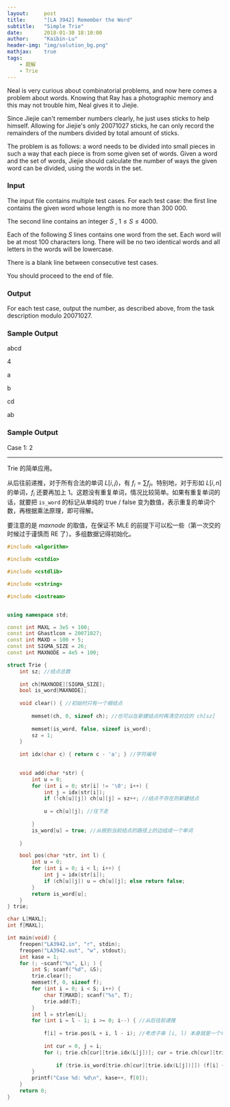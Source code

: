 ```yaml
---
layout:     post
title:      "[LA 3942] Remember the Word"
subtitle:   "Simple Trie"
date:       2018-01-30 18:10:00
author:     "Kaibin-Lu"
header-img: "img/solution_bg.png"
mathjax:    true
tags:
    - 题解
    - Trie
---
```


Neal is very curious about combinatorial problems, and now here comes a problem about words. Knowing that Ray has a photographic memory and this may not trouble him, Neal gives it to Jiejie.

Since Jiejie can't remember numbers clearly, he just uses sticks to help himself. Allowing for Jiejie's only 20071027 sticks, he can only record the remainders of the numbers divided by total amount of sticks.

The problem is as follows: a word needs to be divided into small pieces in such a way that each piece is from some given set of words. Given a word and the set of words, Jiejie should calculate the number of ways the given word can be divided, using the words in the set.

### Input 

The input file contains multiple test cases. For each test case: the first line contains the given word whose length is no more than 300 000.

The second line contains an integer $S$ , $1 \leq S \leq 4000.$

Each of the following $S$ lines contains one word from the set.  Each word will be at most 100
characters long. There will be no two identical words and all letters in the words will be lowercase.

There is a blank line between consecutive test cases.

You should proceed to the end of file.

### Output

For each test case, output the number, as described above, from the task description modulo 20071027.

### Sample Output

abcd

4

a

b

cd

ab

### Sample Output

Case 1: 2

---------

Trie 的简单应用。

从后往前递推，对于所有合法的单词 $L[i,j)$，有 $f_i = \sum f_j$。特别地，对于形如 $L[i, n]$ 的单词，$f_i$ 还要再加上 1。这题没有重复单词，情况比较简单。如果有重复单词的话，就要把 `is_word` 的标记从单纯的 true / false 变为数值，表示重复的单词个数，再根据乘法原理，即可得解。

要注意的是 $maxnode$ 的取值，在保证不 MLE 的前提下可以松一些（第一次交的时候过于谨慎而 RE 了）。多组数据记得初始化。

```cpp
#include <algorithm>

#include <cstdio>

#include <cstdlib>

#include <cstring>

#include <iostream>


using namespace std;

const int MAXL = 3e5 + 100;
const int Ghastlcon = 20071027;
const int MAXD = 100 + 5;
const int SIGMA_SIZE = 26;
const int MAXNODE = 4e5 + 100;

struct Trie {
	int sz; //结点总数
	
	int ch[MAXNODE][SIGMA_SIZE];
	bool is_word[MAXNODE];
	
	void clear() { //初始时只有一个根结点
	
		memset(ch, 0, sizeof ch); //也可以在新建结点时再清空对应的 ch[sz]
		
		memset(is_word, false, sizeof is_word);
		sz = 1;
	}
	
	int idx(char c) { return c - 'a'; } //字符编号
	

	void add(char *str) {
		int u = 0;
		for (int i = 0; str[i] != '\0'; i++) {
			int j = idx(str[i]);
			if (!ch[u][j]) ch[u][j] = sz++; //结点不存在则新建结点
			
			u = ch[u][j]; //往下走
			
		}
		is_word[u] = true; //从根到当前结点的路径上的边组成一个单词
		
	}

	bool pos(char *str, int l) {
		int u = 0;
		for (int i = 0; i < l; i++) {
			int j = idx(str[i]);
			if (ch[u][j]) u = ch[u][j]; else return false;
		}
		return is_word[u];
	}
} trie;

char L[MAXL];
int f[MAXL];

int main(void) {
	freopen("LA3942.in", "r", stdin);
	freopen("LA3942.out", "w", stdout);
	int kase = 1;
	for (; ~scanf("%s", L); ) {
		int S; scanf("%d", &S);
		trie.clear();
		memset(f, 0, sizeof f);
		for (int i = 0; i < S; i++) {
			char T[MAXD]; scanf("%s", T);
			trie.add(T);
		}
		int l = strlen(L);
		for (int i = l - 1; i >= 0; i--) { //从后往前递推
		
			f[i] = trie.pos(L + i, l - i); //考虑子串 [i, l) 本身就是一个单词
			
			int cur = 0, j = i;
			for (; trie.ch[cur][trie.idx(L[j])]; cur = trie.ch[cur][trie.idx(L[j++])]) //将当前子串剖成两部分
			
				if (trie.is_word[trie.ch[cur][trie.idx(L[j])]]) (f[i] += f[j + 1]) %= Ghastlcon;
		}
		printf("Case %d: %d\n", kase++, f[0]);
	}
	return 0;
}
```
